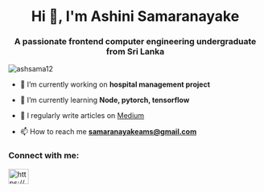  <h1 align="center">Hi 👋, I'm Ashini Samaranayake</h1>
<h3 align="center">A passionate frontend computer engineering undergraduate from Sri Lanka</h3>

<p align="left"> <img src="https://komarev.com/ghpvc/?username=ashsama12&label=Profile%20views&color=0e75b6&style=flat" alt="ashsama12" /> </p>

- 🔭 I’m currently working on **hospital management project**

- 🌱 I’m currently learning **Node, pytorch, tensorflow**

- 📝 I regularly write articles on [Medium](Medium)

- 📫 How to reach me **samaranayakeams@gmail.com**

<h3 align="left">Connect with me:</h3>
<p align="left">
<a href="https://linkedin.com/in/https://www.linkedin.com/in/ashini-samaranayake-756502225/" target="blank"><img align="center" src="https://raw.githubusercontent.com/rahuldkjain/github-profile-readme-generator/master/src/images/icons/Social/linked-in-alt.svg" alt="https://www.linkedin.com/in/ashini-samaranayake-756502225/" height="30" width="40" /></a>
</p>

 
